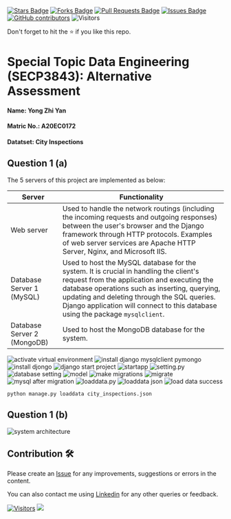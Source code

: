 <a href="https://github.com/drshahizan/SECP3843/stargazers"><img src="https://img.shields.io/github/stars/drshahizan/SECP3843" alt="Stars Badge"/></a>
<a href="https://github.com/drshahizan/SECP3843/network/members"><img src="https://img.shields.io/github/forks/drshahizan/SECP3843" alt="Forks Badge"/></a>
<a href="https://github.com/drshahizan/SECP3843/pulls"><img src="https://img.shields.io/github/issues-pr/drshahizan/SECP3843" alt="Pull Requests Badge"/></a>
<a href="https://github.com/drshahizan/SECP3843/issues"><img src="https://img.shields.io/github/issues/drshahizan/SECP3843" alt="Issues Badge"/></a>
<a href="https://github.com/drshahizan/SECP3843/graphs/contributors"><img alt="GitHub contributors" src="https://img.shields.io/github/contributors/drshahizan/SECP3843?color=2b9348"></a>
![Visitors](https://api.visitorbadge.io/api/visitors?path=https%3A%2F%2Fgithub.com%2Fdrshahizan%2FSECP3843&labelColor=%23d9e3f0&countColor=%23697689&style=flat)


Don't forget to hit the :star: if you like this repo.

# Special Topic Data Engineering (SECP3843): Alternative Assessment

#### Name: Yong Zhi Yan
#### Matric No.: A20EC0172
#### Datatset: City Inspections	

## Question 1 (a)
The 5 servers of this project are implemented as below:
<table>
  <thead>
    <th>Server</th>
    <th>Functionality</th>
  </thead>
  <tbody>
    <tr>
      <td>Web server</td>
      <td>Used to handle the network routings (including the incoming requests and outgoing responses) between the user's browser and the Django framework through HTTP protocols. Examples of web server services are Apache HTTP Server, Nginx, and Microsoft IIS.</td>
    </tr>
    <tr>
      <td>Database Server 1 (MySQL)</td>
      <td>Used to host the MySQL database for the system. It is crucial in handling the client's request from the application and executing the database operations such as inserting, querying, updating and deleting through the SQL queries. Django application will connect to this database using the package <code>mysqlclient</code>.</td>
    </tr>
    <tr>
      <td>Database Server 2 (MongoDB)</td>
      <td>Used to host the MongoDB database for the system. </td>
    </tr>
  </tbody>
</table>
<img src="./files/images/Screenshot%202023-06-27%20153108.png" alt="activate virtual environment">

<img src="./files/images/Screenshot%202023-06-27%20153218.png" alt="install django mysqlclient pymongo">

<img src="./files/images/Screenshot%202023-06-27%20153237.png" alt="install djongo">

<img src="./files/images/Screenshot%202023-06-27%20153149.png" alt="django start project">

<img src="./files/images/Screenshot%202023-06-27%20153205.png" alt="startapp">

<img src="./files/images/Screenshot%202023-06-27%20164105.png" alt="setting.py">

<img src="./files/images/Screenshot%202023-06-28%20015242.png" alt="database setting">

<img src="./files/images/Screenshot%202023-06-28%20153939.png" alt="model">

<img src="./files/images/Screenshot%202023-06-28%20015411.png" alt="make migrations">

<img src="./files/images/Screenshot%202023-06-28%20015441.png" alt="migrate">

<img src="./files/images/Screenshot%202023-06-28%20015852.png" alt="mysql after migration">

<img src="./files/images/Screenshot%202023-06-28%20153924.png" alt="loaddata.py">

<img src="./files/images/Screenshot%202023-06-28%20162050.png" alt="loaddata json">

<img src="./files/images/Screenshot%202023-06-28%20162035.png" alt="load data success">











<code>python manage.py loaddata city_inspections.json</code>

## Question 1 (b)
<img src="./files/images/use%20case%20diagram%20(current%20system)%20-%20Page%203.png" alt="system architecture">





## Contribution 🛠️
Please create an [Issue](https://github.com/drshahizan/special-topic-data-engineering/issues) for any improvements, suggestions or errors in the content.

You can also contact me using [Linkedin](https://www.linkedin.com/in/drshahizan/) for any other queries or feedback.

[![Visitors](https://api.visitorbadge.io/api/visitors?path=https%3A%2F%2Fgithub.com%2Fdrshahizan&labelColor=%23697689&countColor=%23555555&style=plastic)](https://visitorbadge.io/status?path=https%3A%2F%2Fgithub.com%2Fdrshahizan)
![](https://hit.yhype.me/github/profile?user_id=81284918)



